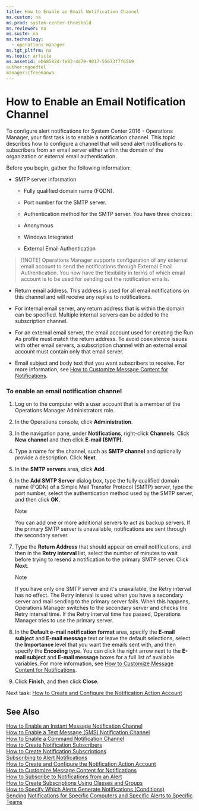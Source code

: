 ```yaml
---
title: How to Enable an Email Notification Channel
ms.custom: na
ms.prod: system-center-threshold
ms.reviewer: na
ms.suite: na
ms.technology: 
  - operations-manager
ms.tgt_pltfrm: na
ms.topic: article
ms.assetid: eb68582d-fe83-4d79-9017-55673f7f65b9
author:mgoedtel
manager:cfreemanwa
---
```


# How to Enable an Email Notification Channel

To configure alert notifications for System Center 2016 - Operations Manager, your first task is to enable a notification channel. This topic describes how to configure a channel that will send alert notifications to subscribers from an email server either within the domain of the organization or external email authentication.  
  
Before you begin, gather the following information:  
  
-   SMTP server information  
  
    -   Fully qualified domain name (FQDN).  
  
    -   Port number for the SMTP server.  
  
    -   Authentication method for the SMTP server. You have three choices: 
       -  Anonymous
       -  Windows Integrated
       -  External Email Authentication  
  
   >[!NOTE] Operations Manager supports configuration of any external email account to send the notifications through External Email Authentication.  You now have the flexibility in terms of which email account is to be used for sending out the notification emails.  


-   Return email address. This address is used for all email notifications on this channel and will receive any replies to notifications.  
  - For internal email server, any return address that is within the domain can be specified.  Multiple internal servers can be added to the subscription channel.
  - For an external email server, the email account used for creating the Run As profile must match the return address.  To avoid coexistence issues with other email servers, a subscription channel with an external email account must contain only that email server.  
  
-   Email subject and body text that you want subscribers to receive. For more information, see [How to Customize Message Content for Notifications](How-to-Customize-Message-Content-for-Notifications.md).  
  
### To enable an email notification channel  
  
1.  Log on to the computer with a user account that is a member of the Operations Manager Administrators role.  
  
2.  In the Operations console, click **Administration**.  
  
3.  In the navigation pane, under **Notifications**, right\-click **Channels**. Click **New channel** and then click **E\-mail \(SMTP\)**.  
  
4.  Type a name for the channel, such as **SMTP channel** and optionally provide a description. Click **Next**.  
  
5.  In the **SMTP servers** area, click **Add**.  
  
6.  In the **Add SMTP Server** dialog box, type the fully qualified domain name \(FQDN\) of a Simple Mail Transfer Protocol \(SMTP\) server, type the port number, select the authentication method used by the SMTP server, and then click **OK**.  
  
    > [!NOTE]  
    > You can add one or more additional servers to act as backup servers. If the primary SMTP server is unavailable, notifications are sent through the secondary server.  
  
7.  Type the **Return Address** that should appear on email notifications, and then in the **Retry interval** list, select the number of minutes to wait before trying to resend a notification to the primary SMTP server. Click **Next**.  
  
    > [!NOTE]  
    > If you have only one SMTP server and it's unavailable, the Retry interval has no effect. The Retry interval is used when you have a secondary server and mail sending to the primary server fails. When this happens, Operations Manager switches to the secondary server and checks the Retry interval time. If the Retry interval time has passed, Operations Manager tries to use the primary server.  
  
8.  In the **Default e\-mail notification format** area, specify the **E\-mail subject** and **E\-mail message** text or leave the default selections, select the **Importance** level that you want the emails sent with, and then specify the **Encoding** type. You can click the right arrow next to the **E\-mail subject** and **E\-mail message** boxes for a full list of available variables. For more information, see [How to Customize Message Content for Notifications](How-to-Customize-Message-Content-for-Notifications.md).  
  
9. Click **Finish**, and then click **Close**.  
  
Next task: [How to Create and Configure the Notification Action Account](/How-to-Create-and-Configure-the-Notification-Action-Account.md)  
  
## See Also  
[How to Enable an Instant Message Notification Channel](How-to-Enable-an-Instant-Message-Notification-Channel.md)  
[How to Enable a Text Message &#40;SMS&#41; Notification Channel](How-to-Enable-a-Text-Message-SMS-Notification-Channel.md)  
[How to Enable a Command Notification Channel](How-to-Enable-a-Command-Notification-Channel.md)  
[How to Create Notification Subscribers](How-to-Create-Notification-Subscribers.md)  
[How to Create Notification Subscriptions](How-to-Create-Notification-Subscriptions.md)  
[Subscribing to Alert Notifications](Subscribing-to-Alert-Notifications.md)  
[How to Create and Configure the Notification Action Account](How-to-Create-and-Configure-the-Notification-Action-Account.md)  
[How to Customize Message Content for Notifications](How-to-Customize-Message-Content-for-Notifications.md)  
[How to Subscribe to Notifications from an Alert](How-to-Subscribe-to-Notifications-from-an-Alert.md)  
[How to Create Subscriptions Using Classes and Groups](How-to-Create-Subscriptions-Using-Classes-and-Groups.md)  
[How to Specify Which Alerts Generate Notifications &#40;Conditions&#41;](How-to-Specify-Which-Alerts-Generate-Notifications--Conditions-.md)  
[Sending Notifications for Specific Computers and Specific Alerts to Specific Teams](Sending-Notifications-for-Specific-Computers-and-Specific-Alerts-to-Specific-Teams.md)  
  

